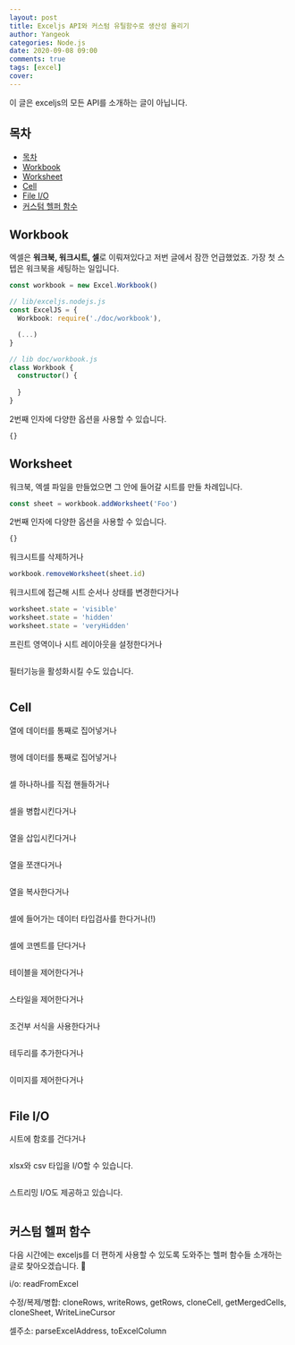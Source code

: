 ```yaml
---
layout: post
title: Exceljs API와 커스텀 유틸함수로 생산성 올리기
author: Yangeok
categories: Node.js
date: 2020-09-08 09:00
comments: true
tags: [excel]
cover:
---
```


이 글은 exceljs의 모든 API를 소개하는 글이 아닙니다.

## 목차
- [목차](#목차)
- [Workbook](#workbook)
- [Worksheet](#worksheet)
- [Cell](#cell)
- [File I/O](#file-io)
- [커스텀 헬퍼 함수](#커스텀-헬퍼-함수)

## Workbook

엑셀은 **워크북, 워크시트, 셀**로 이뤄져있다고 저번 글에서 잠깐 언급했었죠. 가장 첫 스텝은 워크북을 세팅하는 일입니다.

```ts
const workbook = new Excel.Workbook()
```

```ts
// lib/exceljs.nodejs.js
const ExcelJS = {
  Workbook: require('./doc/workbook'),

  (...)
}

// lib doc/workbook.js
class Workbook {
  constructor() {
    
  }
}
```

2번째 인자에 다양한 옵션을 사용할 수 있습니다.

```ts
{}
```

## Worksheet

워크북, 엑셀 파일을 만들었으면 그 안에 들어갈 시트를 만들 차례입니다.

```ts
const sheet = workbook.addWorksheet('Foo')
```

2번째 인자에 다양한 옵션을 사용할 수 있습니다.

```ts
{}
```

워크시트를 삭제하거나

```ts
workbook.removeWorksheet(sheet.id)
```

워크시트에 접근해 시트 순서나 상태를 변경한다거나

```ts
worksheet.state = 'visible'
worksheet.state = 'hidden'
worksheet.state = 'veryHidden'
```

프린트 영역이나 시트 레이아웃을 설정한다거나

```ts
```

필터기능을 활성화시킬 수도 있습니다.

```ts
```

## Cell

열에 데이터를 통째로 집어넣거나

```ts
```

행에 데이터를 통째로 집어넣거나

```ts
```

셀 하나하나를 직접 핸들하거나

```ts
```

셀을 병합시킨다거나

```ts
```

열을 삽입시킨다거나

```ts
```

열을 쪼갠다거나

```ts
```

열을 복사한다거나

```ts
```

셀에 들어가는 데이터 타입검사를 한다거나(!)

```ts
```

셀에 코멘트를 단다거나

```ts
```

테이블을 제어한다거나

```ts
```

스타일을 제어한다거나

```ts
```

조건부 서식을 사용한다거나

```ts
```

테두리를 추가한다거나

```ts
```

이미지를 제어한다거나

```ts
```

## File I/O

시트에 함호를 건다거나

```ts
```

xlsx와 csv 타입을 I/O할 수 있습니다.

```ts
```

스트리밍 I/O도 제공하고 있습니다.

```ts
```

## 커스텀 헬퍼 함수

다음 시간에는 exceljs를 더 편하게 사용할 수 있도록 도와주는 헬퍼 함수들 소개하는 글로 찾아오겠습니다. 🚀


i/o: readFromExcel

수정/복제/병합: cloneRows, writeRows, getRows, cloneCell, getMergedCells, cloneSheet, WriteLineCursor

셀주소: parseExcelAddress, toExcelColumn